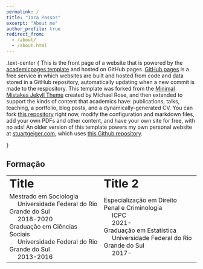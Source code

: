 ```yaml
---
permalink: /
title: "Iara Passos"
excerpt: "About me"
author_profile: true
redirect_from: 
  - /about/
  - /about.html
---
```


.text-center {
  This is the front page of a website that is powered by the [academicpages template](https://github.com/academicpages/academicpages.github.io) and hosted on GitHub pages. [GitHub pages](https://pages.github.com) is a free service in which websites are built and hosted from code and data stored in a GitHub repository, automatically updating when a new commit is made to the respository. This template was forked from the [Minimal Mistakes Jekyll Theme](https://mmistakes.github.io/minimal-mistakes/) created by Michael Rose, and then extended to support the kinds of content that academics have: publications, talks, teaching, a portfolio, blog posts, and a dynamically-generated CV. You can fork [this repository](https://github.com/academicpages/academicpages.github.io) right now, modify the configuration and markdown files, add your own PDFs and other content, and have your own site for free, with no ads! An older version of this template powers my own personal website at [stuartgeiger.com](http://stuartgeiger.com), which uses [this Github repository](https://github.com/staeiou/staeiou.github.io).

}

## Formação

 <table border="0">
 <tr>
    <td><b style="font-size:30px">Title</b></td>
    <td><b style="font-size:30px">Title 2</b></td>
 </tr>
  <tr>
    <td><i class="fa fa-graduation-cap"></i> Mestrado em Sociologia <br>
                &nbsp;&nbsp;&nbsp;&nbsp;&nbsp;Universidade Federal do Rio Grande do Sul <br>
                &nbsp;&nbsp;&nbsp;&nbsp;&nbsp;2018-2020 <br>
                <i class="fa fa-graduation-cap"></i> Graduação em Ciências Sociais <br>
                &nbsp;&nbsp;&nbsp;&nbsp;&nbsp;Universidade Federal do Rio Grande do Sul <br>
                &nbsp;&nbsp;&nbsp;&nbsp;&nbsp;2013-2016 <br></td>
    <td><i class="fa fa-graduation-cap"></i> Especialização em Direito Penal e Criminologia <br>
                &nbsp;&nbsp;&nbsp;&nbsp;&nbsp;ICPC <br>
                &nbsp;&nbsp;&nbsp;&nbsp;&nbsp;2021- <br>
                <i class="fa fa-graduation-cap"></i> Graduação em Estatística <br>
                &nbsp;&nbsp;&nbsp;&nbsp;&nbsp;Universidade Federal do Rio Grande do Sul <br>
                &nbsp;&nbsp;&nbsp;&nbsp;&nbsp;2017- <br></td>
 </tr>
</table>
         




<i class="fa fa-download fa-lg"></i>
